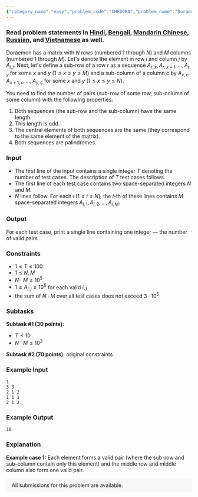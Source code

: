 ```yaml
---
{"category_name":"easy","problem_code":"CHFDORA","problem_name":"Doraemon","problemComponents":{"constraints":"","constraintsState":false,"subtasks":"","subtasksState":false,"inputFormat":"","inputFormatState":false,"outputFormat":"","outputFormatState":false,"sampleTestCases":{"0":{"id":1,"input":"1\r\n3 3\r\n2 1 2\r\n1 1 1\r\n2 1 2","output":10,"explanation":"**Example case 1:** Each element forms a valid pair (where the sub-row and sub-column contain only this element) and the middle row and middle column also form one valid pair.","isDeleted":false}}},"video_editorial_url":"https://youtu.be/5Jg8YI2n3IU","languages_supported":{"0":"CPP14","1":"C","2":"JAVA","3":"PYTH 3.6","4":"PYTH","5":"PYP3","6":"CS2","7":"ADA","8":"PYPY","9":"TEXT","10":"PAS fpc","11":"NODEJS","12":"RUBY","13":"PHP","14":"GO","15":"HASK","16":"TCL","17":"PERL","18":"SCALA","19":"LUA","20":"kotlin","21":"BASH","22":"JS","23":"LISP sbcl","24":"rust","25":"PAS gpc","26":"BF","27":"CLOJ","28":"R","29":"D","30":"CAML","31":"FORT","32":"ASM","33":"swift","34":"FS","35":"WSPC","36":"LISP clisp","37":"SQL","38":"SCM guile","39":"PERL6","40":"ERL","41":"CLPS","42":"ICK","43":"NICE","44":"PRLG","45":"ICON","46":"COB","47":"SCM chicken","48":"PIKE","49":"SCM qobi","50":"ST","51":"NEM"},"max_timelimit":1,"source_sizelimit":50000,"problem_author":"rishup_nitdgp","problem_tester":"","date_added":"1-10-2019","tags":{"0":2,"1":"brute","2":"easy","3":"jan20","4":"observation","5":"rishup_nitdgp","6":"rishup_nitdgp","7":"vijju123"},"problem_difficulty_level":"Easy","best_tag":"Brute Force","editorial_url":"https://discuss.codechef.com/problems/CHFDORA","time":{"view_start_date":1578907800,"submit_start_date":1578907800,"visible_start_date":1578907800,"end_date":1735669800},"is_direct_submittable":false,"problemDiscussURL":"https://discuss.codechef.com/search?q=CHFDORA","is_proctored":false,"visitedContests":{},"layout":"problem"}
---
```

### Read problem statements in [Hindi](https://www.codechef.com/download/translated/JAN20/hindi/CHFDORA.pdf), [Bengali](https://www.codechef.com/download/translated/JAN20/bengali/CHFDORA.pdf), [Mandarin Chinese](https://www.codechef.com/download/translated/JAN20/mandarin/CHFDORA.pdf), [Russian](https://www.codechef.com/download/translated/JAN20/russian/CHFDORA.pdf), and [Vietnamese](https://www.codechef.com/download/translated/JAN20/vietnamese/CHFDORA.pdf) as well.

Doraemon has a matrix with $N$ rows (numbered $1$ through $N$) and $M$ columns (numbered $1$ through $M$). Let's denote the element in row $i$ and column $j$ by $A_{i,j}$. Next, let's define a sub-row of a row $r$ as a sequence $A_{r, x}, A_{r, x+1}, \ldots, A_{r, y}$ for some $x$ and $y$ ($1 \le x \le y \le M$) and a sub-column of a column $c$ by $A_{x, c}, A_{x+1, c}, \ldots, A_{y, c}$ for some $x$ and $y$ ($1 \le x \le y \le N$).

You need to find the number of pairs (sub-row of some row, sub-column of some column) with the following properties:
1. Both sequences (the sub-row and the sub-column) have the same length.
2. This length is odd.
3. The central elements of both sequences are the same (they correspond to the same element of the matrix).
4. Both sequences are palindromes.

### Input
- The first line of the input contains a single integer $T$ denoting the number of test cases. The description of $T$ test cases follows.
- The first line of each test case contains two space-separated integers $N$ and $M$. 
- $N$ lines follow. For each $i$ ($1 \le i \le N$), the $i$-th of these lines contains $M$ space-separated integers $A_{i, 1}, A_{i, 2}, \ldots, A_{i, M}$.

### Output
For each test case, print a single line containing one integer ― the number of valid pairs.

### Constraints
- $1 \le T \le 100$
- $1 \le N, M$
- $N \cdot M \le 10^5$
- $1 \le A_{i, j} \le 10^6$ for each valid $i, j$
- the sum of $N \cdot M$ over all test cases does not exceed $3 \cdot 10^5$

### Subtasks
**Subtask #1 (30 points):**
- $T \le 10$
- $N \cdot M \le 10^3$  

**Subtask #2 (70 points):** original constraints

### Example Input
```
1
3 3
2 1 2
1 1 1
2 1 2
```

### Example Output
```
10
```

### Explanation
**Example case 1:** Each element forms a valid pair (where the sub-row and sub-column contain only this element) and the middle row and middle column also form one valid pair.

<aside style='background: #f8f8f8;padding: 10px 15px;'><div>All submissions for this problem are available.</div></aside>